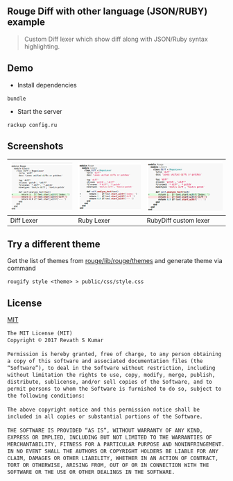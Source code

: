 ## Rouge Diff with other language (JSON/RUBY) example

  > Custom Diff lexer which show diff along with JSON/Ruby syntax highlighting.

## Demo

* Install dependencies

```
bundle
```

* Start the server

```
rackup config.ru
```

## Screenshots

![diff](images/diff.png) | ![ruby](images/ruby.png)  | ![ruby-diff](images/ruby-diff.png)
---|---|---
Diff Lexer | Ruby Lexer  | RubyDiff custom lexer 

## Try a different theme

Get the list of themes from [rouge/lib/rouge/themes](https://github.com/jneen/rouge/tree/ec665bb2ccac767874e85c5b9d6fdefbf471058e/lib/rouge/themes) and generate theme via command

```
rougify style <theme> > public/css/style.css
```

## License

[MIT](https://revathskumar.mit-license.org/)

```
The MIT License (MIT)
Copyright © 2017 Revath S Kumar

Permission is hereby granted, free of charge, to any person obtaining a copy of this software and associated documentation files (the “Software”), to deal in the Software without restriction, including without limitation the rights to use, copy, modify, merge, publish, distribute, sublicense, and/or sell copies of the Software, and to permit persons to whom the Software is furnished to do so, subject to the following conditions:

The above copyright notice and this permission notice shall be included in all copies or substantial portions of the Software.

THE SOFTWARE IS PROVIDED “AS IS”, WITHOUT WARRANTY OF ANY KIND, EXPRESS OR IMPLIED, INCLUDING BUT NOT LIMITED TO THE WARRANTIES OF MERCHANTABILITY, FITNESS FOR A PARTICULAR PURPOSE AND NONINFRINGEMENT. IN NO EVENT SHALL THE AUTHORS OR COPYRIGHT HOLDERS BE LIABLE FOR ANY CLAIM, DAMAGES OR OTHER LIABILITY, WHETHER IN AN ACTION OF CONTRACT, TORT OR OTHERWISE, ARISING FROM, OUT OF OR IN CONNECTION WITH THE SOFTWARE OR THE USE OR OTHER DEALINGS IN THE SOFTWARE.
```
